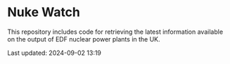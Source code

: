 # Nuke Watch

This repository includes code for retrieving the latest information available on the output of EDF nuclear power plants in the UK.

Last updated: 2024-09-02 13:19